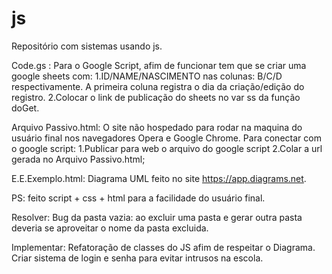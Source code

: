 # js

Repositório com sistemas usando js.

Code.gs :
Para o Google Script, afim de funcionar tem que se criar uma google sheets com:
  1.ID/NAME/NASCIMENTO nas colunas: B/C/D respectivamente. A primeira coluna registra o dia da
  criação/edição do registro.
  2.Colocar o link de publicação do sheets no var ss da função doGet.

Arquivo Passivo.html:
O site não hospedado para rodar na maquina do usuário final nos navegadores Opera e Google Chrome.
Para conectar com o google script:
  1.Publicar para web o arquivo do google script
  2.Colar a url gerada no Arquivo Passivo.html;

E.E.Exemplo.html:
Diagrama UML feito no site https://app.diagrams.net.

PS: feito script + css + html para a facilidade do usuário final.

Resolver:
Bug da pasta vazia: ao excluir uma pasta e gerar outra pasta deveria se aproveitar o nome da pasta
excluida.

Implementar:
Refatoração de classes do JS afim de respeitar o Diagrama.
Criar sistema de login e senha para evitar intrusos na escola.

